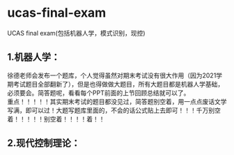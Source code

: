 # ucas-final-exam
UCAS final exam(包括机器人学，模式识别，现控)
## 1.机器人学：
  徐德老师会发布一个题库，个人觉得虽然对期末考试没有很大作用（因为2021学期考试题目全部翻新了），但是也得做做大题目，所有大题目都是机器人学基础，必须要会。简答题呢，看看每个PPT前面的上节回顾总结就可以了。<Br/>重点！！！！！其实期末考试的题目都没见过，简答题别空着，用一点点废话文学写满，即可以过！大题写题库里面的，不会的话公式贴上去即可！！！千万别空着！！！！！别空着！！！！着！！
## 2.现代控制理论：
